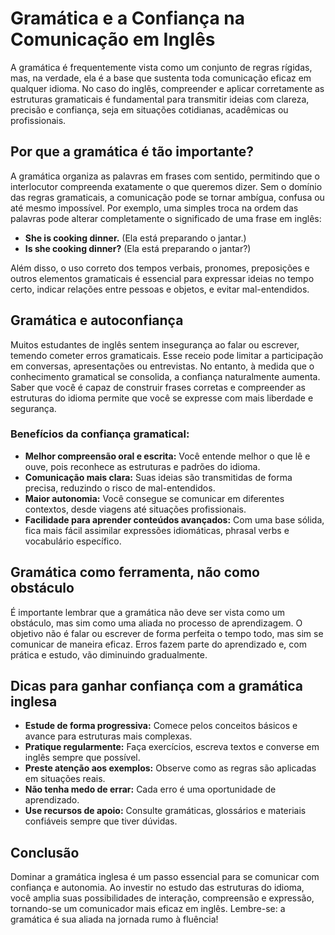 
# Gramática e a Confiança na Comunicação em Inglês

A gramática é frequentemente vista como um conjunto de regras rígidas, mas, na verdade, ela é a base que sustenta toda comunicação eficaz em qualquer idioma. No caso do inglês, compreender e aplicar corretamente as estruturas gramaticais é fundamental para transmitir ideias com clareza, precisão e confiança, seja em situações cotidianas, acadêmicas ou profissionais.

## Por que a gramática é tão importante?

A gramática organiza as palavras em frases com sentido, permitindo que o interlocutor compreenda exatamente o que queremos dizer. Sem o domínio das regras gramaticais, a comunicação pode se tornar ambígua, confusa ou até mesmo impossível. Por exemplo, uma simples troca na ordem das palavras pode alterar completamente o significado de uma frase em inglês:

- **She is cooking dinner.** (Ela está preparando o jantar.)
- **Is she cooking dinner?** (Ela está preparando o jantar?)

Além disso, o uso correto dos tempos verbais, pronomes, preposições e outros elementos gramaticais é essencial para expressar ideias no tempo certo, indicar relações entre pessoas e objetos, e evitar mal-entendidos.

## Gramática e autoconfiança

Muitos estudantes de inglês sentem insegurança ao falar ou escrever, temendo cometer erros gramaticais. Esse receio pode limitar a participação em conversas, apresentações ou entrevistas. No entanto, à medida que o conhecimento gramatical se consolida, a confiança naturalmente aumenta. Saber que você é capaz de construir frases corretas e compreender as estruturas do idioma permite que você se expresse com mais liberdade e segurança.

### Benefícios da confiança gramatical:

- **Melhor compreensão oral e escrita:** Você entende melhor o que lê e ouve, pois reconhece as estruturas e padrões do idioma.
- **Comunicação mais clara:** Suas ideias são transmitidas de forma precisa, reduzindo o risco de mal-entendidos.
- **Maior autonomia:** Você consegue se comunicar em diferentes contextos, desde viagens até situações profissionais.
- **Facilidade para aprender conteúdos avançados:** Com uma base sólida, fica mais fácil assimilar expressões idiomáticas, phrasal verbs e vocabulário específico.

## Gramática como ferramenta, não como obstáculo

É importante lembrar que a gramática não deve ser vista como um obstáculo, mas sim como uma aliada no processo de aprendizagem. O objetivo não é falar ou escrever de forma perfeita o tempo todo, mas sim se comunicar de maneira eficaz. Erros fazem parte do aprendizado e, com prática e estudo, vão diminuindo gradualmente.

## Dicas para ganhar confiança com a gramática inglesa

- **Estude de forma progressiva:** Comece pelos conceitos básicos e avance para estruturas mais complexas.
- **Pratique regularmente:** Faça exercícios, escreva textos e converse em inglês sempre que possível.
- **Preste atenção aos exemplos:** Observe como as regras são aplicadas em situações reais.
- **Não tenha medo de errar:** Cada erro é uma oportunidade de aprendizado.
- **Use recursos de apoio:** Consulte gramáticas, glossários e materiais confiáveis sempre que tiver dúvidas.

## Conclusão

Dominar a gramática inglesa é um passo essencial para se comunicar com confiança e autonomia. Ao investir no estudo das estruturas do idioma, você amplia suas possibilidades de interação, compreensão e expressão, tornando-se um comunicador mais eficaz em inglês. Lembre-se: a gramática é sua aliada na jornada rumo à fluência!

```
